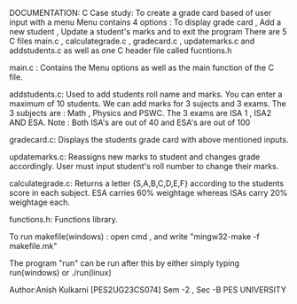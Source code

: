 DOCUMENTATION:
C Case study:
To create a grade card based of user input with a menu
Menu contains 4 options : To display grade card , Add a new student , Update a student's marks and to exit the program
There are 5 C files main.c , calculategrade.c , gradecard.c , updatemarks.c and addstudents.c as well as one C header file called fucntions.h

main.c :
Contains the Menu options as well as the main function of the C file.

addstudents.c:
Used to add students roll name and marks.
You can enter a maximum of 10 students.
We can add marks for 3 sujects and 3 exams.
The 3 subjects are : Math , Physics and PSWC.
The 3 exams are ISA 1 , ISA2 AND ESA.
Note : Both ISA's are out of 40 and ESA's are out of 100

gradecard.c:
Displays the students grade card with above mentioned inputs.

updatemarks.c:
Reassigns new marks to student and changes grade accordingly.
User must input student's roll number to change their marks.

calculategrade.c:
Returns a letter {S,A,B,C,D,E,F} according to the students score in each subject.
ESA carries 60% weightage whereas ISAs carry 20% weightage each.


functions.h:
Functions library.

To run makefile(windows) : open cmd , and write "mingw32-make -f makefile.mk"

The program "run" can be run after this by either simply typing run(windows) or ./run(linux)

Author:Anish Kulkarni [PES2UG23CS074]
Sem -2 , Sec -B
PES UNIVERSITY
